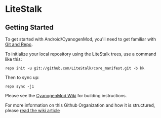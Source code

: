 LiteStalk
===========


Getting Started
---------------

To get started with Android/CyanogenMod, you'll need to get
familiar with [Git and Repo](http://source.android.com/source/using-repo.html).

To initialize your local repository using the LiteStalk trees, use a command like this:

    repo init -u git://github.com/LiteStalk/core_manifest.git -b kk

Then to sync up:

    repo sync -j1

Please see the [CyanogenMod Wiki](http://wiki.cyanogenmod.org/) for building instructions.

For more information on this Github Organization and how it is structured, 
please [read the wiki article](http://wiki.cyanogenmod.org/w/Github_Organization)

